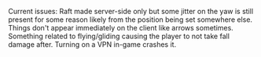 Current issues:
Raft made server-side only but some jitter on the yaw is still present for some reason likely from the position being set somewhere else.
Things don't appear immediately on the client like arrows sometimes.
Something related to flying/gliding causing the player to not take fall damage after.
Turning on a VPN in-game crashes it.
